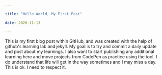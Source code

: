 ```yaml
---

title: "Hello World, My First Post"

date: 2020-11-13

---
```


This is my first blog post within GitHub, and was created with the help of github's learning lab and jekyll. My goal is to try and commit a daily update and post about my learnings. I also want to start publishing any additional learning here and move projects from CodePen as practice using the tool. I do understand that life will get in the way sometimes and I may miss a day. This is ok. I need to respect it.
